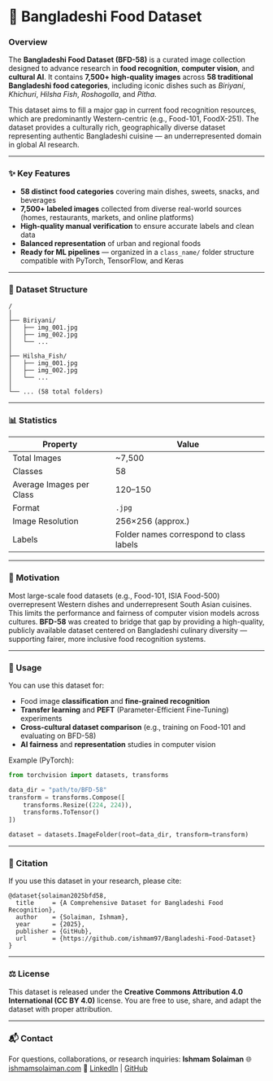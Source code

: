# 🍛 Bangladeshi Food Dataset

### Overview

The **Bangladeshi Food Dataset (BFD-58)** is a curated image collection designed to advance research in **food recognition**, **computer vision**, and **cultural AI**.
It contains **7,500+ high-quality images** across **58 traditional Bangladeshi food categories**, including iconic dishes such as *Biriyani*, *Khichuri*, *Hilsha Fish*, *Roshogolla*, and *Pitha*.

This dataset aims to fill a major gap in current food recognition resources, which are predominantly Western-centric (e.g., Food-101, FoodX-251). The dataset provides a culturally rich, geographically diverse dataset representing authentic Bangladeshi cuisine — an underrepresented domain in global AI research.

---

### ✨ Key Features

* **58 distinct food categories** covering main dishes, sweets, snacks, and beverages
* **7,500+ labeled images** collected from diverse real-world sources (homes, restaurants, markets, and online platforms)
* **High-quality manual verification** to ensure accurate labels and clean data
* **Balanced representation** of urban and regional foods
* **Ready for ML pipelines** — organized in a `class_name/` folder structure compatible with PyTorch, TensorFlow, and Keras

---

### 📂 Dataset Structure

```
/
│
├── Biriyani/
│   ├── img_001.jpg
│   ├── img_002.jpg
│   └── ...
│
├── Hilsha_Fish/
│   ├── img_001.jpg
│   ├── img_002.jpg
│   └── ...
│
└── ... (58 total folders)
```

---

### 📊 Statistics

| Property                 | Value                                   |
| ------------------------ | --------------------------------------- |
| Total Images             | ~7,500                                  |
| Classes                  | 58                                      |
| Average Images per Class | 120–150                                 |
| Format                   | `.jpg`                                  |
| Image Resolution         | 256×256 (approx.)                       |
| Labels                   | Folder names correspond to class labels |

---

### 🧠 Motivation

Most large-scale food datasets (e.g., Food-101, ISIA Food-500) overrepresent Western dishes and underrepresent South Asian cuisines. This limits the performance and fairness of computer vision models across cultures.
**BFD-58** was created to bridge that gap by providing a high-quality, publicly available dataset centered on Bangladeshi culinary diversity — supporting fairer, more inclusive food recognition systems.

---

### 🚀 Usage

You can use this dataset for:

* Food image **classification** and **fine-grained recognition**
* **Transfer learning** and **PEFT** (Parameter-Efficient Fine-Tuning) experiments
* **Cross-cultural dataset comparison** (e.g., training on Food-101 and evaluating on BFD-58)
* **AI fairness** and **representation** studies in computer vision

Example (PyTorch):

```python
from torchvision import datasets, transforms

data_dir = "path/to/BFD-58"
transform = transforms.Compose([
    transforms.Resize((224, 224)),
    transforms.ToTensor()
])

dataset = datasets.ImageFolder(root=data_dir, transform=transform)
```

---

### 📑 Citation

If you use this dataset in your research, please cite:

```
@dataset{solaiman2025bfd58,
  title     = {A Comprehensive Dataset for Bangladeshi Food Recognition},
  author    = {Solaiman, Ishmam},
  year      = {2025},
  publisher = {GitHub},
  url       = {https://github.com/ishmam97/Bangladeshi-Food-Dataset}
}
```

---

### ⚖️ License

This dataset is released under the **Creative Commons Attribution 4.0 International (CC BY 4.0)** license.
You are free to use, share, and adapt the dataset with proper attribution.

---

### 📬 Contact

For questions, collaborations, or research inquiries:
**Ishmam Solaiman**
🌐 [ishmamsolaiman.com](https://ishmamsolaiman.com)
🔗 [LinkedIn](https://linkedin.com/in/iasolaiman) | [GitHub](https://github.com/ishmam97)
